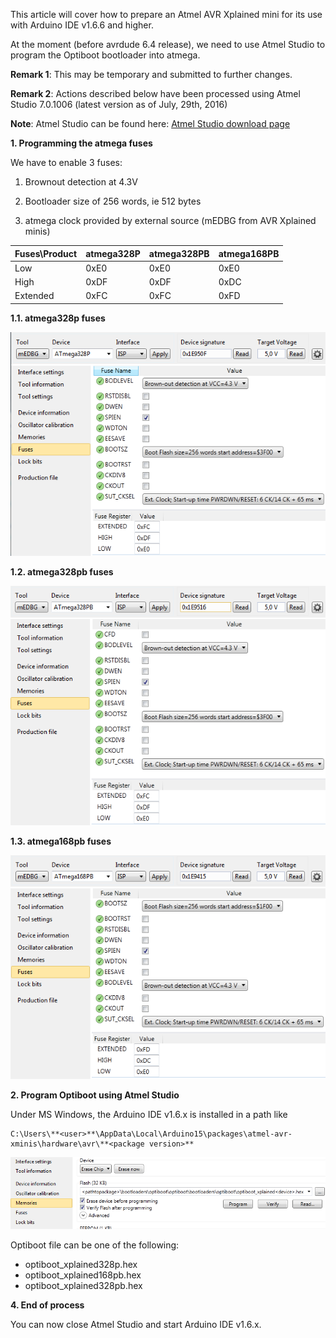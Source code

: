 This article will cover how to prepare an Atmel AVR Xplained mini for its use with Arduino IDE v1.6.6 and higher.

At the moment (before avrdude 6.4 release), we need to use Atmel Studio to program the Optiboot bootloader into atmega.

**Remark 1**: This may be temporary and submitted to further changes.

**Remark 2**: Actions described below have been processed using Atmel Studio 7.0.1006 (latest version as of July, 29th, 2016)

**Note**: Atmel Studio can be found here: [Atmel Studio download page](http://www.atmel.com/tools/atmelstudio.aspx)



**1. Programming the atmega fuses**

We have to enable 3 fuses:

1. Brownout detection at 4.3V

1. Bootloader size of 256 words, ie 512 bytes

1. atmega clock provided by external source (mEDBG from AVR Xplained minis)

|Fuses\Product|atmega328P|atmega328PB|atmega168PB|
|-------------|----------|-----------|-----------|
|Low          |      0xE0|       0xE0|       0xE0|
|High         |      0xDF|       0xDF|       0xDC|
|Extended     |      0xFC|       0xFC|       0xFD|


**1.1. atmega328p fuses**

![Screenshot of atmega328p fuses](https://github.com/AtmelUniversityFrance/atmel-avr-xmini-boardmanagermodule/blob/master/extras/wiki_images/screenshot_atmega328p_fuses_AS7.0.1006.png)

**1.2. atmega328pb fuses**

![Screenshot of atmega328pb fuses](https://github.com/AtmelUniversityFrance/atmel-avr-xmini-boardmanagermodule/blob/master/extras/wiki_images/screenshot_atmega328pb_fuses_AS7.0.1006.png)

**1.3. atmega168pb fuses**

![Screenshot of atmega168pb fuses](https://github.com/AtmelUniversityFrance/atmel-avr-xmini-boardmanagermodule/blob/master/extras/wiki_images/screenshot_atmega168pb_fuses_AS7.0.1006.png)

**2. Program Optiboot using Atmel Studio**

Under MS Windows, the Arduino IDE v1.6.x is installed in a path like
```
C:\Users\**<user>**\AppData\Local\Arduino15\packages\atmel-avr-xminis\hardware\avr\**<package version>**
```

![Screenshot of Optiboot initial programming](https://github.com/AtmelUniversityFrance/atmel-avr-xmini-boardmanagermodule/blob/master/extras/wiki_images/screenshot_optiboot_initial_programming.png)

Optiboot file can be one of the following:
- optiboot_xplained328p.hex
- optiboot_xplained168pb.hex
- optiboot_xplained328pb.hex

**4. End of process**

You can now close Atmel Studio and start Arduino IDE v1.6.x.